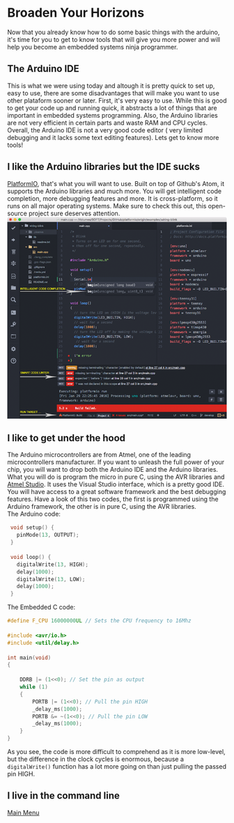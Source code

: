 # Broaden Your Horizons

Now that you already know how to do some basic things with the arduino, it's time for you to get to know tools that will give you more power and will help you become an embedded systems ninja programmer.

## The Arduino IDE
This is what we were using today and altough it is pretty quick to set up, easy to use, there are some disadvantages that will make you want to use other plataform sooner or later.
First, it's very easy to use. While this is good to get your code up and running quick, it abstracts a lot of things that are important in embedded systems programming.
Also, the Arduino libraries are not very efficient in certain parts and waste RAM and CPU cycles. Overall, the Arduino IDE is not a very good code editor ( very limited debugging and it lacks some text editing features). Lets get to know more tools!

## I like the Arduino libraries but the IDE sucks
[PlatformIO](http://platformio.org/), that's what you will want to use. Built on top of Github's Atom, it supports the Arduino libraries and much more. You will get intelligent code completion, more debugging features and more. It is cross-platform, so it runs on all major operating systems. Make sure to check this out, this open-source project sure deserves attention.
![connection](./images/platformIO.png "PlatformIO") </br>

## I like to get under the hood
The Arduino microcontrollers are from Atmel, one of the leading microcontrollers manufacturer. If you want to unleash the full power of your chip, you will want to drop both the Arduino IDE and the Arduino libraries. What you will do is program the micro in pure C, using the AVR libraries and [Atmel Studio](http://www.atmel.com/microsite/atmel-studio/). It uses the Visual Studio interface, which is a pretty good IDE. You will have access to a great software framework and the best debugging features.
Have a look of this two codes, the first is programmed using the Arduino framework, the other is in pure C, using the AVR libraries. <br>
The Arduino code: <br>
```c++
 void setup() {
   pinMode(13, OUTPUT);
 }

 void loop() {
   digitalWrite(13, HIGH);
   delay(1000);
   digitalWrite(13, LOW);
   delay(1000);
 }

```
The Embedded C code: <br>
```c++
#define F_CPU 16000000UL // Sets the CPU frequency to 16Mhz

#include <avr/io.h>
#include <util/delay.h>

int main(void)
{

    DDRB |= (1<<0); // Set the pin as output
    while (1) 
    {
        PORTB |= (1<<0); // Pull the pin HIGH
        _delay_ms(1000);
        PORTB &= ~(1<<0); // Pull the pin LOW
        _delay_ms(1000);
    }
}
```
As you see, the code is more difficult to comprehend as it is more low-level, but the difference in the clock cycles is enormous, because a <code>digitalWrite()</code> function has a lot more going on than just pulling the passed pin HIGH.
## I live in the command line 

[Main Menu](../README.md)
